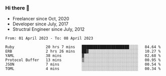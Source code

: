 ### Hi there 👋

- Freelancer since Oct, 2020
- Developer since July, 2017
- Structral Engineer since July, 2012

<!--START_SECTION:waka-->

```text
From: 01 April 2023 - To: 08 April 2023

Ruby              20 hrs 7 mins   █████████████████████░░░░   84.64 %
ERB               2 hrs 26 mins   ██▓░░░░░░░░░░░░░░░░░░░░░░   10.27 %
YAML              38 mins         ▓░░░░░░░░░░░░░░░░░░░░░░░░   02.68 %
Protocol Buffer   13 mins         ▒░░░░░░░░░░░░░░░░░░░░░░░░   00.95 %
JSON              7 mins          ░░░░░░░░░░░░░░░░░░░░░░░░░   00.54 %
TOML              4 mins          ░░░░░░░░░░░░░░░░░░░░░░░░░   00.34 %
```

<!--END_SECTION:waka-->
